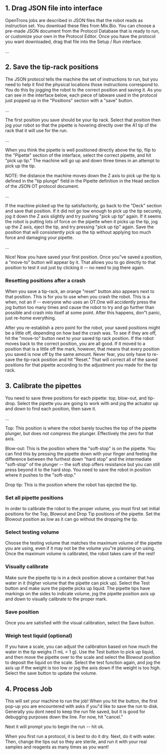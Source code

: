 ## 1. Drag JSON file into interface 

OpenTrons jobs are described in JSON files that the robot reads as instruction set. You download these files from Mix.Bio. You can choose a pre-made JSON document from the Protocol Database that is ready to run, or customize your own in the Protocol Editor. Once you have the protocol you want downloaded, drag that file into the Setup / Run interface. 

...

## 2. Save the tip-rack positions 

The JSON protocol tells the machine the set of instructions to run, but you need to help it find the physical locations those instructions correspond to. You do this by jogging the robot to the correct position and saving it. As you can see in the interface below, each piece of labware used in the protocol just popped up in the "Positions" section with a "save" button. 

...

The first position you save should be your tip rack. Select that position then jog your robot so that the pipette is hovering directly over the A1 tip of the rack that it will use for the run. 

...

When you think the pipette is well positioned directly above the tip, flip to the "Pipette" section of the interface, select the correct pipette, and hit "pick up tip." The machine will go up and down three times in an attempt to pick up the tip. 

NOTE: the distance the machine moves down the Z axis to pick up the tip is defined in the "tip plunge" field in the Pipette definition in the Head section of the JSON OT protocol document. 

...

If the machine picked up the tip satisfactorily, go back to the "Deck" section and save that position. If it did not go low enough to pick up the tip securely, jog it down the Z axis slightly and try pushing "pick up tip" again. If it seems the robot is putting lots of force on the pipette when it picks up the tip, jog up the Z axis, eject the tip, and try pressing "pick up tip" again. Save the position that will consistently pick up the tip without applying too much force and damaging your pipette. 

...

Nice! Now you have saved your first position. Once you"ve saved a position, a "move-to" button will appear by it. That allows you to go directly to that position to test it out just by clicking it -- no need to jog there again. 

### Resetting positions after a crash

When you save a tip-rack, an orange "reset" button also appears next to that position. This is for you to use when you crash the robot. This is a when, not an if -- everyone who uses an OT.One will accidently press the jog button too many times and cause the robot to try and go further than possible and crash into itself at some point. After this happens, don"t panic, just re-home everything.

After you re-establish a zero point for the robot, your saved positions might be a little off, depending on how bad the crash was. To see if they are off, hit the "move-to" button next to your saved tip rack position. If the robot moves back to the correct position, you are all good. If it moved to a position that is a little off the mark, however, that means that every position you saved is now off by the same amount. Never fear, you only have to re-save the tip-rack position and hit "Reset." That will correct all of the saved positions for that pipette according to the adjustment you made for the tip rack. 

## 3. Calibrate the pipettes 

You need to save three positions for each pipette: top, blow-out, and tip-drop. Select the pipette you are going to work with and jog the actuator up and down to find each position, then save it. 

...

Top: This position is where the robot barely touches the top of the pipette plunger, but does not compress the plunger. Effectively the zero for that axis. 

Blow-out: This is the position where the "soft-stop" is on the pipette. You can find this by pressing the pipette down with your finger and feeling the difference between the furthest down "hard stop" and the intermediate "soft-stop" of the plunger -- the soft stop offers resistance but you can still press beyond it to the hard stop. You need to save the robot in position where it pushes to the "soft-stop." 

Drop tip: This is the position where the robot has ejected the tip. 

### Set all pipette positions

In order to calibrate the robot to the proper volume, you must first set initial positions for the Top, Blowout and Drop Tip positions of the pipette.  Set the Blowout position as low as it can go without the dropping the tip.

### Select testing volume

Choose the testing volume that matches the maximum volume of the pipette you are using, even if it may not be the volume you"re planning on using.  Once the maximum volume is calibrated, the robot takes care of the rest!

### Visually calibrate

Make sure the pipette tip is in a deck position above a container that has water in it (higher volume that the pipette can pick up).  Select the Test button and make sure the pipette picks up liquid.  The pipette tips have markings on the sides to indicate volume, jog the pipette position axis up and down to visually calibrate to the proper mark.  

### Save position

Once you are satisfied with the visual calibration, select the Save button.

### Weigh test liquid (optional)

If you have a scale, you can adjust the calibration based on how much the water in the tip weighs (1 mL = 1 g).  Use the Test button to pick up liquid, and then move the pipette over to the scale and select the Blowout position to deposit the liquid on the scale.  Select the test function again, and jog the axis up if the weight is too low or jog the axis down if the weight is too high.  Select the save button to update the volume.  

## 4. Process Job

This will set your machine to run the job! When you hit the button, the first pop-up you are encountered with asks if you"d like to save the run to disk. Generally you dont need to keep the run file saved, but it is good for debugging purposes down the line. For now, hit "cancel."

Next it will prompt you to begin the run -- hit ok. 

When you first run a protocol, it is best to do it dry. Next, do it with water. Then, change the tips out so they are sterile, and run it with your real samples and reagents as many times as you want! 

